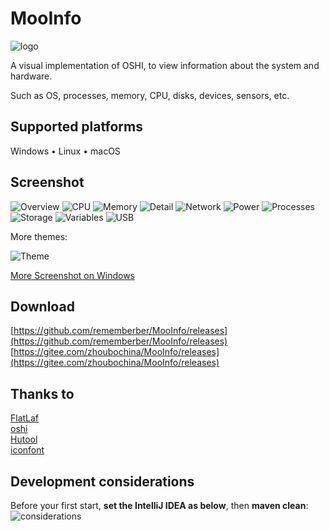 # MooInfo
![logo](assets/logo/MooInfo.svg)

A visual implementation of OSHI, to view information about the system and hardware.

Such as OS, processes, memory, CPU, disks, devices, sensors, etc.
## Supported platforms
Windows • Linux • macOS

## Screenshot
![Overview](screenshot/overview_mac.png)
![CPU](screenshot/cpu_mac.png)
![Memory](screenshot/memory_mac.png)
![Detail](screenshot/detail_mac.png)
![Network](screenshot/network_mac.png)
![Power](screenshot/power_mac.png)
![Processes](screenshot/processes_mac.png)
![Storage](screenshot/storage_mac.png)
![Variables](screenshot/variables_mac.png)
![USB](screenshot/usb_windows.png)

More themes:

![Theme](screenshot/theme_windows.png)

[More Screenshot on Windows](screenshot/)
## Download
[https://github.com/rememberber/MooInfo/releases](https://github.com/rememberber/MooInfo/releases)  
[https://gitee.com/zhoubochina/MooInfo/releases](https://gitee.com/zhoubochina/MooInfo/releases)  

## Thanks to
[FlatLaf](https://github.com/JFormDesigner/FlatLaf)  
[oshi](https://github.com/oshi/oshi)  
[Hutool](http://hutool.cn/)  
[iconfont](https://www.iconfont.cn/)  

## Development considerations
Before your first start, **set the IntelliJ IDEA as below**, then **maven clean**:
![considerations](assets/material/gui_build.png)
